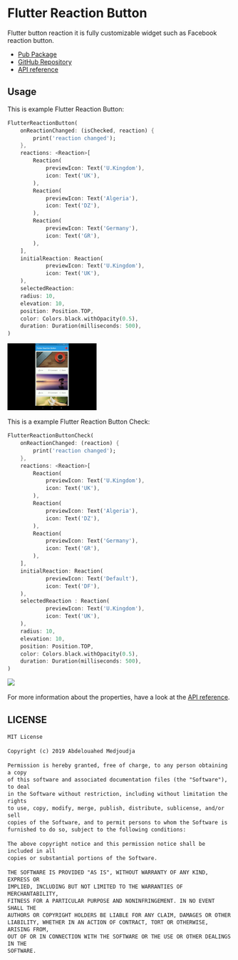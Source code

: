 # Flutter Reaction Button

Flutter button reaction it is fully customizable widget such as Facebook reaction button.

- [Pub Package](https://pub.dartlang.org/packages/flutter-reaction-button)
- [GitHub Repository](https://github.com/GeekAbdelouahed/flutter-reaction-button)
- [API reference](https://pub.dartlang.org/documentation/flutter-reaction-button/)

## Usage

This is example Flutter Reaction Button:

```dart
FlutterReactionButton(
    onReactionChanged: (isChecked, reaction) {
        print('reaction changed');
    },
    reactions: <Reaction>[
        Reaction(
            previewIcon: Text('U.Kingdom'),
            icon: Text('UK'),
        ),
        Reaction(
            previewIcon: Text('Algeria'),
            icon: Text('DZ'),
        ),
        Reaction(
            previewIcon: Text('Germany'),
            icon: Text('GR'),
        ),
    ],
    initialReaction: Reaction(
            previewIcon: Text('U.Kingdom'),
            icon: Text('UK'),
    ),
    selectedReaction: 
    radius: 10,
    elevation: 10,
    position: Position.TOP,
    color: Colors.black.withOpacity(0.5),
    duration: Duration(milliseconds: 500),
)
```
<img src="images/Flutter-Reaction-Button.gif" width="200"/>

This is a example Flutter Reaction Button Check:

```dart
FlutterReactionButtonCheck(
    onReactionChanged: (reaction) {
        print('reaction changed');
    },
    reactions: <Reaction>[
        Reaction(
            previewIcon: Text('U.Kingdom'),
            icon: Text('UK'),
        ),
        Reaction(
            previewIcon: Text('Algeria'),
            icon: Text('DZ'),
        ),
        Reaction(
            previewIcon: Text('Germany'),
            icon: Text('GR'),
        ),
    ],
    initialReaction: Reaction(
            previewIcon: Text('Default'),
            icon: Text('DF'),
    ),
    selectedReaction : Reaction(
            previewIcon: Text('U.Kingdom'),
            icon: Text('UK'),
    ),
    radius: 10,
    elevation: 10,
    position: Position.TOP,
    color: Colors.black.withOpacity(0.5),
    duration: Duration(milliseconds: 500),
)
```

<img src="images/Flutter-Reaction-Button-Check.gif" width="200"/>

For more information about the properties, have a look at the [API reference](https://pub.dartlang.org/documentation/flutter-reaction-button/).

## LICENSE

```legal
MIT License

Copyright (c) 2019 Abdelouahed Medjoudja

Permission is hereby granted, free of charge, to any person obtaining a copy
of this software and associated documentation files (the "Software"), to deal
in the Software without restriction, including without limitation the rights
to use, copy, modify, merge, publish, distribute, sublicense, and/or sell
copies of the Software, and to permit persons to whom the Software is
furnished to do so, subject to the following conditions:

The above copyright notice and this permission notice shall be included in all
copies or substantial portions of the Software.

THE SOFTWARE IS PROVIDED "AS IS", WITHOUT WARRANTY OF ANY KIND, EXPRESS OR
IMPLIED, INCLUDING BUT NOT LIMITED TO THE WARRANTIES OF MERCHANTABILITY,
FITNESS FOR A PARTICULAR PURPOSE AND NONINFRINGEMENT. IN NO EVENT SHALL THE
AUTHORS OR COPYRIGHT HOLDERS BE LIABLE FOR ANY CLAIM, DAMAGES OR OTHER
LIABILITY, WHETHER IN AN ACTION OF CONTRACT, TORT OR OTHERWISE, ARISING FROM,
OUT OF OR IN CONNECTION WITH THE SOFTWARE OR THE USE OR OTHER DEALINGS IN THE
SOFTWARE.
```
